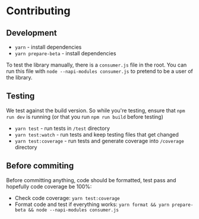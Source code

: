 # Contributing

## Development

- `yarn` - install dependencies
- `yarn prepare-beta` - install dependencies

To test the library manually, there is a `consumer.js` file in the root. You can run this file with `node --napi-modules consumer.js` to pretend to be a user of the library.

## Testing

We test against the build version. So while you're testing, ensure that `npm run dev` is running (or that you run `npm run build` before testing)

- `yarn test` - run tests in `/test` directory
- `yarn test:watch` - run tests and keep testing files that get changed
- `yarn test:coverage` - run tests and generate coverage into `/coverage` directory

## Before commiting

Before committing anything, code should be formatted, test pass and hopefully code coverage be 100%:

- Check code coverage: `yarn test:coverage`
- Format code and test if everything works: `yarn format && yarn prepare-beta && node --napi-modules consumer.js`
